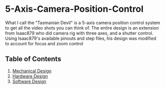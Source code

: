 # 5-Axis-Camera-Position-Control
  What I call the "Tasmanian Devil" is a 5-axis camera position control system to get all the video shots you can think of. The entire design is an extension from Isaac879 who did camera rig with three axes, and a shutter control. Using Isaac879's available pinouts and step files, his design was modified to account for focus and zoom control 
## Table of Contents
1. [Mechanical Design](Mechanical.md)
2. [Hardware Design](Hardware.md)
3. [Software Design](Software.md)
